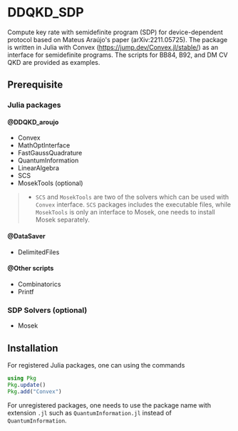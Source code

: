 # DDQKD_SDP
Compute key rate with semidefinite program (SDP) for device-dependent protocol based on Mateus Araújo's paper (arXiv:2211.05725). The package is written in Julia with Convex (https://jump.dev/Convex.jl/stable/) as an interface for semidefinite programs. The scripts for BB84, B92, and DM CV QKD are provided as examples.

## Prerequisite
### Julia packages
#### @DDQKD_aroujo
- Convex
- MathOptInterface
- FastGaussQuadrature
- QuantumInformation
- LinearAlgebra
- SCS
- MosekTools (optional)
> - `SCS` and `MosekTools` are two of the solvers which can be used with `Convex` interface. `SCS` packages includes the executable files, while `MosekTools` is only an interface to Mosek, one needs to install Mosek separately.

#### @DataSaver
- DelimitedFiles
#### @Other scripts
- Combinatorics
- Printf

### SDP Solvers (optional)
- Mosek

## Installation
For registered Julia packages, one can using the commands
```Julia
using Pkg
Pkg.update()
Pkg.add("Convex")
```

For unregistered packages, one needs to use the package name with extension `.jl` such as `QuantumInformation.jl` instead of `QuantumInformation`.